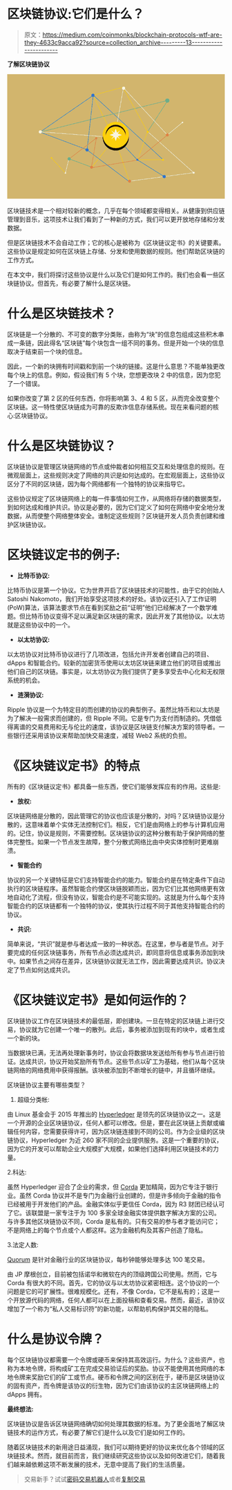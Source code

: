 # 区块链协议:它们是什么？

> 原文：<https://medium.com/coinmonks/blockchain-protocols-wtf-are-they-4633c9acca92?source=collection_archive---------13----------------------->

**了解区块链协议**

![](img/67f19dedbfa229355fdc95a8dd703673.png)

区块链技术是一个相对较新的概念，几乎在每个领域都变得相关。从健康到供应链管理到音乐，这项技术让我们看到了一种新的方式，我们可以更开放地存储和分发数据。

但是区块链技术不会自动工作；它的核心是被称为《区块链议定书》的关键要素。这些协议是规定如何在区块链上存储、分发和使用数据的规则。他们帮助区块链的工作方式。

在本文中，我们将探讨这些协议是什么以及它们是如何工作的。我们也会看一些区块链协议。但首先，有必要了解什么是区块链。

# 什么是区块链技术？

区块链是一个分散的、不可变的数字分类账，由称为“块”的信息包组成这些积木串成一条链，因此得名“区块链”每个块包含一组不同的事务。但是开始一个块的信息取决于结束前一个块的信息。

因此，一个新的块拥有时间戳和到前一个块的链接。这是什么意思？不能单独更改每个块上的信息。例如，假设我们有 5 个块，您想更改块 2 中的信息，因为您犯了一个错误。

如果你改变了第 2 区的任何东西，你将影响第 3、4 和 5 区，从而完全改变整个区块链。这一特性使区块链成为可靠的反欺诈信息存储系统。现在来看问题的核心:区块链协议。

# 什么是区块链协议？

区块链协议是管理区块链网络的节点或仲裁者如何相互交互和处理信息的规则。在微观层面上，这些规则决定了网络的共识是如何达成的。在宏观层面上，这些协议区分了不同的区块链，因为每个网络都有一个独特的协议来指导它。

这些协议规定了区块链网络上的每一件事情如何工作，从网络将存储的数据类型，到如何达成和维护共识。协议是必要的，因为它们定义了如何在网络中安全地分发数据，从而使整个网络整体安全。谁制定这些规则？区块链开发人员负责创建和维护区块链协议。

# 区块链议定书的例子:

*   **比特币协议:**

比特币协议是第一个协议。它为世界开启了区块链技术的可能性，由于它的创始人 Satoshi Nakomoto，我们开始享受这项技术的好处。该协议还引入了工作证明(PoW)算法，该算法要求节点在看到奖励之前“证明”他们已经解决了一个数学难题。但比特币协议变得不足以满足新区块链的需求，因此开发了其他协议。以太坊就是这些协议中的一个。

*   **以太坊协议:**

以太坊协议对比特币协议进行了几项改进，包括允许开发者创建自己的项目、dApps 和智能合约。较新的加密货币使用以太坊区块链来建立他们的项目或推出他们自己的区块链。事实是，以太坊协议为我们提供了更多享受去中心化和无权限系统的机会。

*   **涟漪协议:**

Ripple 协议是一个为特定目的而创建的协议的典型例子。虽然比特币和以太坊是为了解决一般需求而创建的，但 Ripple 不同。它是专门为支付而制造的。凭借低得离谱的交易费用和无与伦比的速度，该协议是区块链支付解决方案的领导者。一些银行还采用该协议来帮助加快交易速度，减轻 Web2 系统的负担。

# 《区块链议定书》的特点

所有的《区块链议定书》都具备一些东西，使它们能够发挥应有的作用。这些是:

*   **放权:**

区块链网络是分散的，因此管理它的协议也应该是分散的，对吗？区块链协议是分散的，这意味着单个实体无法控制它们。相反，它们是由网络上的参与计算机应用的。记住，协议是规则，不需要控制。区块链协议的这种分散有助于保护网络的整体完整性。如果一个节点发生故障，整个分散式网络比由中央实体控制时更难崩溃。

*   **智能合约**

协议的另一个关键特征是它们支持智能合约的能力。智能合约是在特定条件下自动执行的区块链程序。虽然智能合约使区块链脱颖而出，因为它们比其他网络更有效地自动化了流程，但没有协议，智能合约是不可能实现的。这就是为什么每个支持智能合约的区块链都有一个独特的协议，使其执行过程不同于其他支持智能合约的协议。

*   **共识:**

简单来说，“共识”就是参与者达成一致的一种状态。在这里，参与者是节点。对于要完成的任何区块链事务，所有节点必须达成共识，即同意将信息或事务添加到块中。如果节点之间存在差异，区块链协议就无法工作，因此需要达成共识。协议决定了节点如何达成共识。

# 《区块链议定书》是如何运作的？

区块链协议工作在区块链技术的最低层，即创建块。一旦在特定的区块链上进行交易，协议就为它创建一个唯一的散列。此后，事务被添加到现有的块中，或者生成一个新的块。

当数据块已满，无法再处理新事务时，协议会将数据块发送给所有参与节点进行验证。达成共识，协议开始奖励所有节点。这些节点以矿工为基础，他们从每个区块链网络的网络费用中获得报酬。该块被添加到不断增长的链中，并且循环继续。

区块链协议主要有哪些类型？

1.  超级分类帐:

由 Linux 基金会于 2015 年推出的 [Hyperledger](https://www.hyperledger.org/) 是领先的区块链协议之一。这是一个开源的企业区块链协议，任何人都可以修改。但是，要在此区块链上贡献或编辑任何内容，您需要获得许可，因为区块链连接到不同的公司。作为企业级的区块链协议，Hyperledger 为近 260 家不同的企业提供服务。这是一个重要的协议，因为它的开发可以帮助企业大规模扩大规模，如果他们选择利用区块链技术的力量。

2.科达:

虽然 Hyperledger 迎合了企业的需求，但 [Corda](https://corda.net/) 更加精简，因为它专注于银行业。虽然 Corda 协议并不是专门为金融行业创建的，但是许多倾向于金融的指令已经被用于开发他们的产品。金融实体似乎更信任 Corda，因为 R3 财团已经认可了它。该联盟是一家专注于为 100 多家全球金融实体提供数字解决方案的公司。与许多其他区块链协议不同，Corda 是私有的。只有交易的参与者才能访问它；不是网络上的每个节点或个人都这样。这为金融机构及其客户创造了隐私。

3.法定人数:

[Quorum](https://github.com/ConsenSys/quorum) 是针对金融行业的区块链协议，每秒钟能够处理多达 100 笔交易。

由 JP 摩根创立，目前被包括诺华和微软在内的顶级跨国公司使用。然而，它与 Corda 有很大的不同。首先，它的协议与以太坊协议紧密相连。这个协议的一个问题是它的可扩展性。很难规模化。还有，不像 Corda，它不是私有的；这是一个开放源代码的网络，任何人都可以在上面投稿和查看交易。然而，最近，该协议增加了一个称为“私人交易标识符”的新功能，以帮助机构保护其交易的隐私。

# 什么是协议令牌？

每个区块链协议都需要一个令牌或硬币来保持其高效运行。为什么？这些资产，也称为本地令牌，将构成矿工在完成交易验证后的奖励。协议不能使用其他网络的本地令牌来奖励它们的矿工或节点。硬币和令牌之间的区别在于，硬币是区块链协议的固有资产，而令牌是该协议的衍生物，因为它们由该协议的主区块链网络上的 dApps 拥有。

**最终想法:**

区块链协议是告诉区块链网络确切如何处理其数据的标准。为了更全面地了解区块链技术的运作方式，有必要了解它们是什么以及它们是如何工作的。

随着区块链技术的新用途日益涌现，我们可以期待更好的协议来优化各个领域的区块链技术。然而，就目前而言，我们继续研究这些协议以及如何改进它们，随着我们越来越依赖这项不断发展的技术，无意中提高了我们的生活质量。

> 交易新手？试试[密码交易机器人](/coinmonks/crypto-trading-bot-c2ffce8acb2a)或者[复制交易](/coinmonks/top-10-crypto-copy-trading-platforms-for-beginners-d0c37c7d698c)